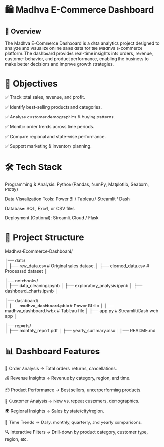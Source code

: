 # 🛍️ Madhva E-Commerce Dashboard
## 📌 Overview

The Madhva E-Commerce Dashboard is a data analytics project designed to analyze and visualize online sales data for the Madhva e-commerce platform. The dashboard provides real-time insights into orders, revenue, customer behavior, and product performance, enabling the business to make better decisions and improve growth strategies.

# 🎯 Objectives

✅ Track total sales, revenue, and profit.

✅ Identify best-selling products and categories.

✅ Analyze customer demographics & buying patterns.

✅ Monitor order trends across time periods.

✅ Compare regional and state-wise performance.

✅ Support marketing & inventory planning.

# 🛠️ Tech Stack

Programming & Analysis: Python (Pandas, NumPy, Matplotlib, Seaborn, Plotly)

Data Visualization Tools: Power BI / Tableau / Streamlit / Dash

Database: SQL, Excel, or CSV files

Deployment (Optional): Streamlit Cloud / Flask

# 📂 Project Structure

Madhva-Ecommerce-Dashboard/

│── data/                
│    ├── raw_data.csv          # Original sales dataset
│    ├── cleaned_data.csv      # Processed dataset
│

│── notebooks/                
│    ├── data_cleaning.ipynb
│    ├── exploratory_analysis.ipynb
│    ├── dashboard_charts.ipynb
│

│── dashboard/                
│    ├── madhva_dashboard.pbix   # Power BI file
│    ├── madhva_dashboard.twbx   # Tableau file
│    ├── app.py                  # Streamlit/Dash web app
│

│── reports/                  
│    ├── monthly_report.pdf
│    ├── yearly_summary.xlsx
│
│── README.md                

# 📊 Dashboard Features

🛒 Order Analysis → Total orders, returns, cancellations.

💰 Revenue Insights → Revenue by category, region, and time.

📦 Product Performance → Best sellers, underperforming products.

👥 Customer Analysis → New vs. repeat customers, demographics.

🌍 Regional Insights → Sales by state/city/region.

📅 Time Trends → Daily, monthly, quarterly, and yearly comparisons.

🔍 Interactive Filters → Drill-down by product category, customer type, region, etc.
